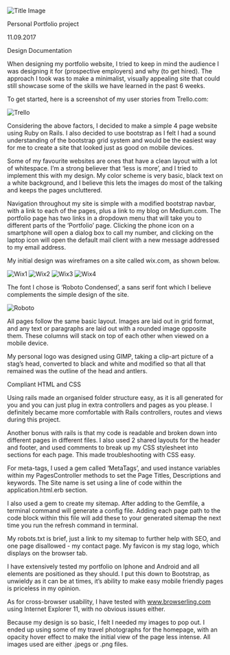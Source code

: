 ![Title Image](/app/assets/images/google-docs-title.png?raw=true "Title Image")

Personal Portfolio project

11.09.2017

Design Documentation

When designing my portfolio website, I tried to keep in mind the audience I was designing it for (prospective employers) and why (to get hired).  The approach I took was to make a minimalist, visually appealing site that could still showcase some of the skills we have learned in the past 6 weeks.  

To get started, here is a screenshot of my user stories from Trello.com:

![Trello](/app/assets/images/trello-screenshot.png?raw=true "Trello")

Considering the above factors, I decided to make a simple 4 page website using Ruby on Rails.  I also decided to use bootstrap as I felt I had a sound understanding of the bootstrap grid system and would be the easiest way for me to create a site that looked just as good on mobile devices.

Some of my favourite websites are ones that have a clean layout with a lot of whitespace.  I’m a strong believer that ‘less is more’, and I tried to implement this with my design.  My color scheme is very basic, black text on a white background, and I believe this lets the images do most of the talking and keeps the pages uncluttered.

Navigation throughout my site is simple with a modified bootstrap navbar, with a link to each of the pages, plus a link to my blog on Medium.com.  The portfolio page has two links in a dropdown menu that will take you to different parts of the ‘Portfolio’ page.   Clicking the phone icon on a smartphone will open a dialog box to call my number, and clicking on the laptop icon will open the default mail client with a new message addressed to my email address.

My initial design was wireframes on a site called wix.com, as shown below.

![Wix1](/app/assets/images/wix-wireframe-1.png?raw=true "Wix1")
![Wix2](/app/assets/images/wix-wireframe-2.png?raw=true "Wix2")
![Wix3](/app/assets/images/wix-wireframe-3.png?raw=true "Wix3")
![Wix4](/app/assets/images/wix-wireframe-4.png?raw=true "Wix4")

The font I chose is ‘Roboto Condensed’, a sans serif font which I believe complements the simple design of the site.  

![Roboto](/app/assets/images/roboto-screenshot.png?raw=true "Roboto")

All pages follow the same basic layout.  Images are laid out in grid format, and any text or paragraphs are laid out with a rounded image opposite them.  These columns will stack on top of each other when viewed on a mobile device.

My personal logo was designed using GIMP, taking a clip-art picture of a stag’s head, converted to black and white and modified so that all that remained was the outline of the head and antlers.

Compliant HTML and CSS

Using rails made an organised folder structure easy, as it is all generated for you and you can just plug in extra controllers and pages as you please.  I definitely became more comfortable with Rails controllers, routes and views during this project.

Another bonus with rails is that my code is readable and broken down into different pages in different files.  I also used 2 shared layouts for the header and footer, and used comments to break up my CSS stylesheet into sections for each page.  This made troubleshooting with CSS easy.

For meta-tags, I used a gem called ‘MetaTags’, and used instance variables within my PagesController methods to set the Page Titles, Descriptions and keywords.  The Site name is set using a line of code within the application.html.erb <head> section.

I also used a gem to create my sitemap.  After adding to the Gemfile, a terminal command will generate a config file.  Adding each page path to the code block within this file will add these to your generated sitemap the next time you run the refresh command in terminal.

My robots.txt is brief, just a link to my sitemap to further help with SEO, and one page disallowed - my contact page.  My favicon is my stag logo, which displays on the browser tab.

I have extensively tested my portfolio on Iphone and Android and all elements are positioned as they should.  I put this down to Bootstrap, as unwieldy as it can be at times, it’s ability to make easy mobile friendly pages is priceless in my opinion.

As for cross-browser usability, I have tested with www.browserling.com using Internet Explorer 11, with no obvious issues either.

Because my design is so basic, I felt I needed my images to pop out.  I ended up using some of my travel photographs for the homepage, with an opacity hover effect to make the initial view of the page less intense.  All images used are either .jpegs or .png files.
